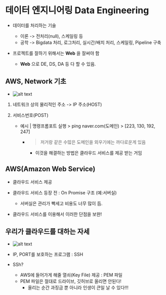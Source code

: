 # 데이터 엔지니어링 Data Engineering
- 데이터를 처리하는 기술
    - 이론 -> 전처리(null), 스케일링 등
    - 공학 -> Bigdata 처리, 로그처리, 실시간/배치 처리, 스케일링, Pipeline 구축

- 프로젝트를 잘하기 위해서는 **Web** 을 잘써야 함
    - **Web** 으로 DE, DS, DA 등 다 할 수 있음.

## AWS, Network 기초

- ![alt text](캡처이미지/클라이언트와서버.PNG)

1. 네트워크 상의 물리적인 주소 -> IP 주소(HOST)
2. 서비스번호(POST)

    - 예시 | 명령프롬포트 실행 > ping naver.com(도메인) > [223, 130, 192, 247]
        - > 저거랑 같은 수많은 도메인을 외우기에는 까다로운게 있음
            - 이것을 해결하는 방법은 클라우드 서비스를 제공 받는 거임

## AWS(Amazon Web Service) 
- 클라우드 서비스 제공

- 클라우드 서비스 등장 전 : On Promise 구조 (예:서버실)
    - 서버실은 관리가 빡세고 비용도 너무 많이 듬.

- 클라우드 서비스를 이용해서 이러한 단점을 보완!

## 우리가 클라우드를 대하는 자세

- ![alt text](캡처이미지/클라우드를대한자세.PNG)

- IP, PORT를 보호하는 프로그램 : SSH

- SSh?
    - AWS에 들어가게 해줄 열쇠(Key File) 제공 : PEM 파일
    - PEM 파일은 절대로 드라이브, 깃허브로 올리면 안된다!
        - 올리는 순간 과징금 뿐 아니라 인생이 큰일 날 수 있다!!!
